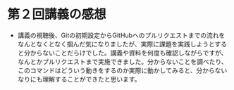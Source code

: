 # 第２回講義の感想
- 講義の視聴後、Gitの初期設定からGitHubへのプルリクエストまでの流れをなんとなくとなく掴んだ気になりましたが、実際に課題を実践しようとすると分からないことだらけでした。講義や資料を何度も確認しながらですが、なんとかプルリクエストまで実施できました。分からないことを調べたり、このコマンドはどういう動きをするのか実際に動かしてみると、分からないなりにも理解することができたと思います。
